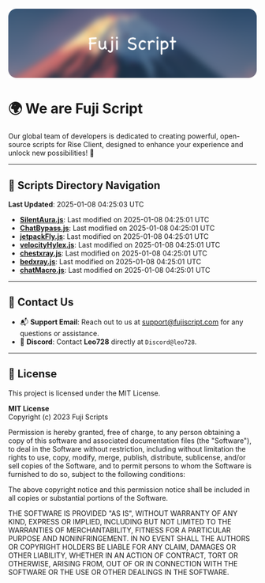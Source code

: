 ![Banner](.github/b.webp)

# 🌍 **We are Fuji Script**

Our global team of developers is dedicated to creating powerful, open-source scripts for Rise Client, designed to enhance your experience and unlock new possibilities! 🌟

---
<!-- SCRIPTS_NAVIGATION_START -->
## 📂 **Scripts Directory Navigation**

**Last Updated**: 2025-01-08 04:25:03 UTC

- **[SilentAura.js](scripts/SilentAura.js)**: Last modified on 2025-01-08 04:25:01 UTC
- **[ChatBypass.js](scripts/ChatBypass.js)**: Last modified on 2025-01-08 04:25:01 UTC
- **[jetpackFly.js](scripts/jetpackFly.js)**: Last modified on 2025-01-08 04:25:01 UTC
- **[velocityHylex.js](scripts/velocityHylex.js)**: Last modified on 2025-01-08 04:25:01 UTC
- **[chestxray.js](scripts/chestxray.js)**: Last modified on 2025-01-08 04:25:01 UTC
- **[bedxray.js](scripts/bedxray.js)**: Last modified on 2025-01-08 04:25:01 UTC
- **[chatMacro.js](scripts/chatMacro.js)**: Last modified on 2025-01-08 04:25:01 UTC

<!-- SCRIPTS_NAVIGATION_END -->

---

## 💬 **Contact Us**  
- 📬 **Support Email**: Reach out to us at [support@fujiscript.com](mailto:support@fujiscript.com) for any questions or assistance.  
- 💬 **Discord**: Contact **Leo728** directly at `Discord@leo728`.

---

## 📜 **License**

This project is licensed under the MIT License.  

**MIT License**  
Copyright (c) 2023 Fuji Scripts  

Permission is hereby granted, free of charge, to any person obtaining a copy of this software and associated documentation files (the "Software"), to deal in the Software without restriction, including without limitation the rights to use, copy, modify, merge, publish, distribute, sublicense, and/or sell copies of the Software, and to permit persons to whom the Software is furnished to do so, subject to the following conditions:  

The above copyright notice and this permission notice shall be included in all copies or substantial portions of the Software.  

THE SOFTWARE IS PROVIDED "AS IS", WITHOUT WARRANTY OF ANY KIND, EXPRESS OR IMPLIED, INCLUDING BUT NOT LIMITED TO THE WARRANTIES OF MERCHANTABILITY, FITNESS FOR A PARTICULAR PURPOSE AND NONINFRINGEMENT. IN NO EVENT SHALL THE AUTHORS OR COPYRIGHT HOLDERS BE LIABLE FOR ANY CLAIM, DAMAGES OR OTHER LIABILITY, WHETHER IN AN ACTION OF CONTRACT, TORT OR OTHERWISE, ARISING FROM, OUT OF OR IN CONNECTION WITH THE SOFTWARE OR THE USE OR OTHER DEALINGS IN THE SOFTWARE.  
